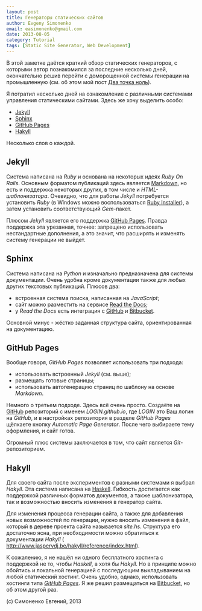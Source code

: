 ```yaml
---
layout: post
title: Генераторы статических сайтов
author: Evgeny Simonenko
email: easimonenko@gmail.com
date: 2013-08-05
category: Tutorial
tags: [Static Site Generator, Web Development]
---
```


В этой заметке даётся краткий обзор статических генераторов, с которыми автор
познакомился за последние несколько дней, окончательно решив перейти с
доморощенной системы генерации на промышленную (см. об этом мой пост
[Два точка ноль](https://easimonenko.bitbucket.io/#!news/two-dot-zero)).

Я потратил несколько дней на ознакомление с различными системами
управления статическими сайтами. Здесь же хочу выделить особо:

- [Jekyll][]
- [Sphinx][]
- [GitHub Pages][]
- [Hakyll][]

Несколько слов о каждой.

<!-- end-of-lead -->

## Jekyll

Система написана на *Ruby* и основана на некоторых идеях *Ruby On Rails*.
Основным форматом публикаций здесь является [Markdown][], но есть и поддержка
некоторых других, в том числе и *HTML-шаблонизатора*. Очевидно, что для работы
*Jekyll* потребуется установить *Ruby* (в Windows можно воспользоваться
[Ruby Installer][]), а затем установить соответствующий *Gem*-пакет.

Плюсом *Jekyll* является его поддержка [GitHub Pages][]. Правда поддержка эта
урезанная, точнее: запрещено использовать нестандартные дополнения, а это
значит, что расширять и изменять систему генерации не выйдет.

## Sphinx

Система написана на *Python* и изначально предназначена для системы
документации.  Очень удобна кроме документации также для любых других текстовых
публикаций. Плюсов два:

- встроенная система поиска, написанная на *JavaScript*;
- сайт можно разместить на сервисе [Read the Docs][];
- у *Read the Docs* есть интеграция с [GitHub][] и [Bitbucket][].

Основной минус - жёстко заданная структура сайта, ориентированная на
документацию.

## GitHub Pages

Вообще говоря, *GitHub Pages* позволяет использовать три подхода:

- использовать встроенный *Jekyll* (см. выше);
- размещать готовые страницы;
- использовать автогенерацию страниц по шаблону на основе *Markdown*.

Немного о третьем подходе. Здесь всё очень просто. Создаёте на [GitHub][]
репозиторий с именем *LOGIN.github.io*, где *LOGIN* это Ваш логин на *GitHub*,
и в настройках репозитория в разделе *GitHub Pages* щёлкаете кнопку
*Automatic Page Generator*. После чего выбираете тему оформления, и сайт готов.

Огромный плюс системы заключается в том, что сайт является *Git*-репозиторием.

## Hakyll

Для своего сайта после экспериментов с разными системами я выбрал *Hakyll*.
Эта система написана на [Haskell][]. Гибкость достигается как поддержкой
различных форматов документов, а также шаблонизатора, так и возможностью
вносить изменения в генератор сайта.

Для изменения процесса генерации сайта, а также для добавления новых
возможностей по генерации, нужно вносить изменения в файл, который в дереве
проекта сайта называется *site.hs*. Структура его достаточно ясна, при
необходимости можно обратиться к документации *Hakyll* (
<http://www.jaspervdj.be/hakyll/reference/index.html>).

К сожалению, я не нашёл ни одного бесплатного хостинга с поддержкой не то,
чтобы *Haskell*, а хотя бы *Hakyll*. Но в принципе можно обойтись и локальной
генерацией с последующим выкладыванием на любой статический хостинг. Очень
удобно, однако, использовать хостинги типа *[GitHub Pages]*. Я же решил
размещаться на [Bitbucket][], но об этом другой раз.

[Hakyll]: http://jaspervdj.be/hakyll/
[Jekyll]: http://jekyllrb.com/
[Sphinx]: http://sphinx-doc.org/
[GitHub Pages]: http://pages.github.com/
[GitHub]: https://github.com/
[Ruby Installer]: http://rubyinstaller.org/
[Markdown]: http://daringfireball.net/projects/markdown/
[Read the Docs]: https://readthedocs.org/
[Haskell]: http://www.haskell.org/
[Bitbucket]: https://bitbucket.org/

(c) Симоненко Евгений, 2013
